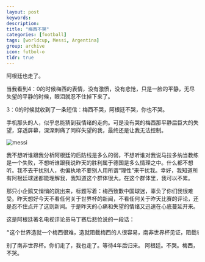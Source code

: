 ```yaml
---
layout: post
keywords: 
description: 
title: "梅西不哭"
categories: [football]
tags: [worldcup, Messi, Argentina]
group: archive
icon: futbol-o
tldr: true
---
```


阿根廷也走了。

当我看到4：0的时候梅西的表情，没有激愤，没有悲怆，只是一脸的平静，无尽失望的平静的时候，眼泪就忍不住掉下来了。

3：0的时候就收到了一条短信：梅西不哭，阿根廷不哭，你也不哭。

手机那头的人，似乎总能猜到我情绪的走向。可是没有哭的梅西那平静后巨大的失望，穿透屏幕，深深刺痛了同样失望的我，最终还是让我无法控制。

![messi](/space/image/post/100704-messi.jpg)

我不想听谁跟我分析阿根廷的后防线是多么的弱，不想听谁对我说马拉多纳当教练是一个失败，不想听谁跟我说昨天的胜利属于德国是多么情理之中。什么都不想听。我不去干扰别人，也偏执地不要别人用所谓“理性”来干扰我。幸好，我知道所有阿根廷球迷都能理解我，我知道这个群体很大。在这个群体里，我可以不累。

那只小企鹅又悄悄的跳出来，标题写着：梅西致歉中国球迷，辜负了你们我很难受。昨天想好今天不看任何关于世界杯的新闻，不看任何关于昨天比赛的评论，还是忍不住点开了这则新闻。于是昨天的心痛和失望的情绪又迅速在心底蔓延开来。

这是阿根廷著名电视评论员马丁赛后悲怆说的一段话：

<highlight><pre>“这个世界造就一个梅西很难，造就阻截梅西的人很容易，南非世界杯见证，阻截者如云，梅西依然只有一个。为此，我们值得等待四年。”</pre></highlight>

 

别了南非世界杯。你们走了，我也走了。等待4年后归来。
阿根廷。不哭。梅西，不哭。